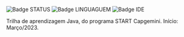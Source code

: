 ![Badge STATUS](https://img.shields.io/badge/STATUS-CURSANDO-red)
![Badge LINGUAGUEM](https://img.shields.io/badge/LINGUAGUEM-JAVA-orange)
![Badge IDE](https://img.shields.io/badge/IDE-NETBEANS-blue)

Trilha de aprendizagem Java, do programa START Capgemini.
Início: Março/2023.
